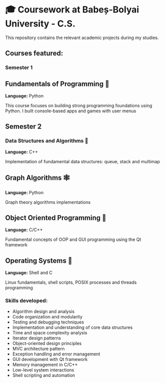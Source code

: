 # 🎓 Coursework at Babeș-Bolyai University - C.S.

This repository contains the relevant academic projects during my studies.

## Courses featured:

### Semester 1
## Fundamentals of Programming 🐍
**Language:** Python

This course focuses on building strong programming foundations using Python. I built console-based apps and games with user menus

## Semester 2

### Data Structures and Algorithms 🧮
**Language:** C++

Implementation of fundamental data structures: queue, stack and multimap

## Graph Algorithms 🕸️
**Language:** Python

Graph theory algorithms implementations

## Object Oriented Programming 🧩
**Language:** C/C++

Fundamental concepts of OOP and GUI programming using the Qt framework

## Operating Systems 🐧
**Language:** Shell and C

Linux fundamentals, shell scripts, POSIX processes and threads programming

### Skills developed:
- Algorithm design and analysis
- Code organization and modularity
- Testing and debugging techniques
- Implementation and understanding of core data structures
- Time and space complexity analysis
- Iterator design patterns
- Object-oriented design principles
- MVC architecture pattern
- Exception handling and error management
- GUI development with Qt framework
- Memory management in C/C++
- Low-level system interactions
- Shell scripting and automation

